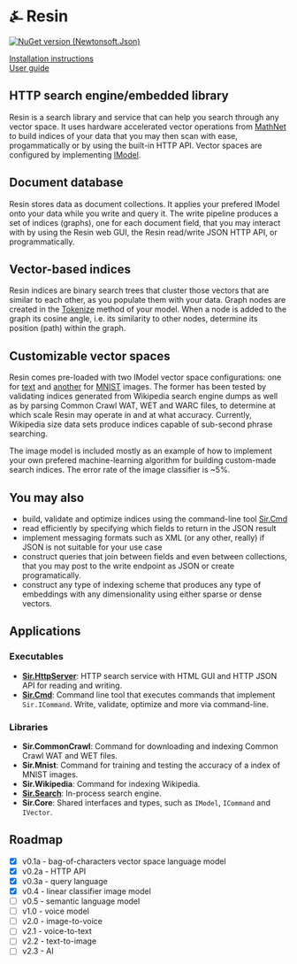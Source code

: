 # &#9084; Resin

[![NuGet version (Newtonsoft.Json)](https://img.shields.io/nuget/v/Resin.Search.svg?style=flat-square)](https://www.nuget.org/packages/Resin.Search/) 

[Installation instructions](https://github.com/kreeben/resin/blob/master/INSTALL.md)  
[User guide](https://github.com/kreeben/resin/blob/master/USER-GUIDE.md) 

## HTTP search engine/embedded library
Resin is a search library and service that can help you search through any vector space. It uses hardware accelerated vector operations from 
[MathNet](https://github.com/mathnet/mathnet-numerics) to build indices of your data that you may then scan with ease, progammatically or 
by using the built-in HTTP API. Vector spaces are configured by implementing [IModel<T>](https://github.com/kreeben/resin/blob/master/src/Sir.VectorSpace/IModel.cs). 

## Document database
Resin stores data as document collections. It applies your prefered IModel<T> onto your data while you write and query it. 
The write pipeline produces a set of indices (graphs), one for each document field, that you may interact with by using the Resin web GUI, 
the Resin read/write JSON HTTP API, or programmatically.

## Vector-based indices
Resin indices are binary search trees that cluster those vectors that are similar to each other, as you populate them with your data. 
Graph nodes are created in the [Tokenize](https://github.com/kreeben/resin/blob/master/src/Sir.VectorSpace/IModel.cs#L12) method of your model. 
When a node is added to the graph its cosine angle, i.e. its similarity to other nodes, determine its position (path) within the graph.

## Customizable vector spaces
Resin comes pre-loaded with two IModel vector space configurations: one for [text](https://github.com/kreeben/resin/blob/master/src/Sir.Search/Models/BagOfCharsModel.cs) 
and [another](https://github.com/kreeben/resin/blob/master/src/Sir.Search/Models/LinearClassifierImageModel.cs) for [MNIST](http://yann.lecun.com/exdb/mnist/) images. 
The former has been tested by validating indices generated from Wikipedia search engine dumps as well as by parsing Common Crawl WAT, WET and WARC files, 
to determine at which scale Resin may operate in and at what accuracy. Currently, Wikipedia size data sets produce indices capable of sub-second phrase searching. 

The image model is included mostly as an example of how to implement your own prefered machine-learning algorithm for building custom-made search indices. 
The error rate of the image classifier is ~5%. 

## You may also  
- build, validate and optimize indices using the command-line tool [Sir.Cmd](https://github.com/kreeben/resin/blob/master/src/Sir.Cmd/README.md)
- read efficiently by specifying which fields to return in the JSON result
- implement messaging formats such as XML (or any other, really) if JSON is not suitable for your use case
- construct queries that join between fields and even between collections, that you may post to the write endpoint as JSON or create programatically.
- construct any type of indexing scheme that produces any type of embeddings with any dimensionality using either sparse or dense vectors.

## Applications

### Executables

- __[Sir.HttpServer](https://github.com/kreeben/resin/blob/master/src/Sir.HttpServer/README.md)__: HTTP search service with HTML GUI and HTTP JSON API for reading and writing.  
- __[Sir.Cmd](https://github.com/kreeben/resin/blob/master/src/Sir.Cmd/README.md)__: Command line tool that executes commands that implement `Sir.ICommand`. Write, validate, optimize and more via command-line.

### Libraries

- __Sir.CommonCrawl__: Command for downloading and indexing Common Crawl WAT and WET files.  
- __Sir.Mnist__: Command for training and testing the accuracy of a index of MNIST images.  
- __Sir.Wikipedia__: Command for indexing Wikipedia.  
- __[Sir.Search](https://github.com/kreeben/resin/blob/master/src/Sir.Search/README.md)__: In-process search engine.  
- __Sir.Core__: Shared interfaces and types, such as `IModel`, `ICommand` and `IVector`.

## Roadmap

- [x] v0.1a - bag-of-characters vector space language model
- [x] v0.2a - HTTP API
- [x] v0.3a - query language
- [x] v0.4 - linear classifier image model
- [ ] v0.5 - semantic language model
- [ ] v1.0 - voice model
- [ ] v2.0 - image-to-voice
- [ ] v2.1 - voice-to-text
- [ ] v2.2 - text-to-image
- [ ] v2.3 - AI
